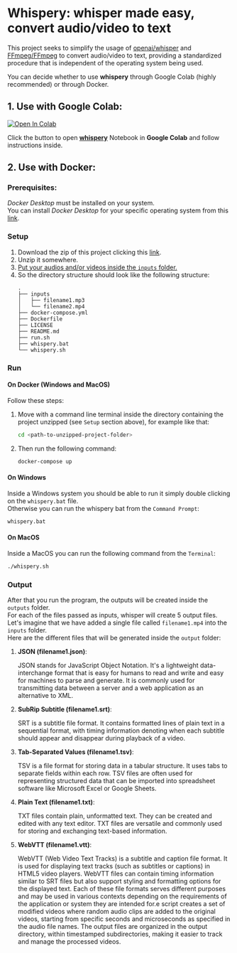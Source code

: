 # Whispery: whisper made easy, convert audio/video to text

This project seeks to simplify the usage of [openai/whisper](https://github.com/openai/whisper) and [FFmpeg/FFmpeg](https://github.com/FFmpeg/FFmpeg) to convert audio/video to text,
providing a standardized procedure that is independent of the operating system being used.

You can decide whether to use **whispery** through Google Colab (highly recommended) or through Docker.

## 1. Use with Google Colab:

[![Open In Colab](https://colab.research.google.com/assets/colab-badge.svg)](https://colab.research.google.com/github/danielemaddaluno/whispery/blob/master/whispery.ipynb)

Click the button to open <ins>**whispery**</ins> Notebook in **Google Colab** and follow instructions inside.


## 2. Use with Docker:
### Prerequisites:

*Docker Desktop* must be installed on your system.<br>
You can install *Docker Desktop* for your specific operating system from this [link](https://www.docker.com/products/docker-desktop/).

### Setup
1. Download the zip of this project clicking this [link](https://github.com/danielemaddaluno/whispery/archive/refs/heads/main.zip).
2. Unzip it somewhere.
3. <ins>Put your audios and/or videos inside the `inputs` folder.</ins>
4. So the directory structure should look like the following structure:
   ```
   .
   ├── inputs
   │   ├── filename1.mp3
   │   └── filename2.mp4
   ├── docker-compose.yml
   ├── Dockerfile
   ├── LICENSE
   ├── README.md
   ├── run.sh
   ├── whispery.bat
   └── whispery.sh
   ```


### Run

#### On Docker (Windows and MacOS)
Follow these steps:
1. Move with a command line terminal inside the directory containing the project unzipped (see `Setup` section above),
   for example like that:
    ```bash
    cd <path-to-unzipped-project-folder>
    ```
2. Then run the following command:
    ```bash
    docker-compose up
    ```

#### On Windows
Inside a Windows system you should be able to run it simply double clicking
on the `whispery.bat` file.<br>
Otherwise you can run the whispery bat from the `Command Prompt`:
```bash
whispery.bat
```

#### On MacOS
Inside a MacOS you can run the following command from the `Terminal`:
```bash
./whispery.sh
```


### Output
After that you run the program, the outputs will be created inside the `outputs` folder.<br>
For each of the files passed as inputs, whisper will create 5 output files.<br>
Let's imagine that we have added a single file called `filename1.mp4` into the `inputs` folder.<br>
Here are the different files that will be generated inside the `output` folder:

1. **JSON (filename1.json)**:

   JSON stands for JavaScript Object Notation.
   It's a lightweight data-interchange format that is easy for humans to read and write and easy for machines to parse and generate.
   It is commonly used for transmitting data between a server and a web application as an alternative to XML.

2. **SubRip Subtitle (filename1.srt)**:

   SRT is a subtitle file format.
   It contains formatted lines of plain text in a sequential format, with timing information denoting when each subtitle should appear and disappear during playback of a video.

3. **Tab-Separated Values (filename1.tsv)**:

   TSV is a file format for storing data in a tabular structure.
   It uses tabs to separate fields within each row.
   TSV files are often used for representing structured data that can be imported into spreadsheet software like Microsoft Excel or Google Sheets.

4. **Plain Text (filename1.txt)**:

   TXT files contain plain, unformatted text.
   They can be created and edited with any text editor.
   TXT files are versatile and commonly used for storing and exchanging text-based information.

5. **WebVTT (filename1.vtt)**:

   WebVTT (Web Video Text Tracks) is a subtitle and caption file format.
   It is used for displaying text tracks (such as subtitles or captions) in HTML5 video players.
   WebVTT files can contain timing information similar to SRT files but also support styling and formatting options for the displayed text.
   Each of these file formats serves different purposes and may be used in various contexts depending on the requirements of the application or system they are intended for.e script creates a set of modified videos where random audio clips are added to the original videos, starting from specific seconds and microseconds as specified in the audio file names. The output files are organized in the output directory, within timestamped subdirectories, making it easier to track and manage the processed videos.
